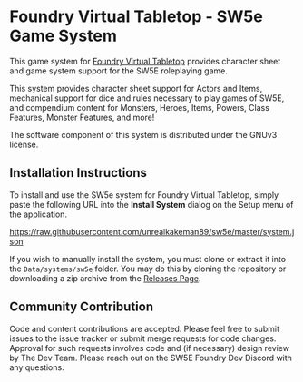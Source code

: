 # Foundry Virtual Tabletop - SW5e Game System

This game system for [Foundry Virtual Tabletop](http://foundryvtt.com) provides character sheet and game system 
support for the SW5E roleplaying game.

This system provides character sheet support for Actors and Items, mechanical support for dice and rules necessary to
play games of SW5E, and compendium content for Monsters, Heroes, Items, Powers, Class Features, Monster 
Features, and more!

The software component of this system is distributed under the GNUv3 license.

## Installation Instructions

To install and use the SW5e system for Foundry Virtual Tabletop, simply paste the following URL into the 
**Install System** dialog on the Setup menu of the application.

https://raw.githubusercontent.com/unrealkakeman89/sw5e/master/system.json

If you wish to manually install the system, you must clone or extract it into the ``Data/systems/sw5e`` folder. You
may do this by cloning the repository or downloading a zip archive from the
[Releases Page](https://github.com/unrealkakeman89/sw5e).

## Community Contribution

Code and content contributions are accepted. Please feel free to submit issues to the issue tracker or submit merge
requests for code changes. Approval for such requests involves code and (if necessary) design review by The Dev Team. 
Please reach out on the SW5E Foundry Dev Discord with any questions.
